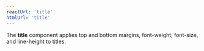```yaml
---
reactUrl: 'title'
htmlUrl: 'title'
---
```

The **title** component applies top and bottom margins, font-weight, font-size, and line-height to titles.
